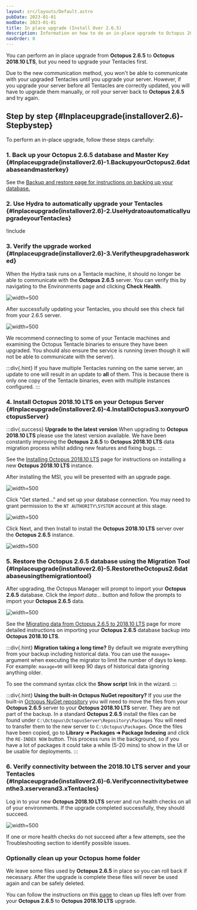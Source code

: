 ```yaml
---
layout: src/layouts/Default.astro
pubDate: 2023-01-01
modDate: 2023-01-01
title: In place upgrade (Install Over 2.6.5)
description: Information on how to do an in-place upgrade to Octopus 2018.10 LTS from Octopus 2.6.5.
navOrder: 0
---
```


You can perform an in place upgrade from **Octopus 2.6.5** to **Octopus 2018.10 LTS**, but you need to upgrade your Tentacles first.

Due to the new communication method, you won't be able to communicate with your upgraded Tentacles until you upgrade your server. However, if you upgrade your server before all Tentacles are correctly updated, you will have to upgrade them manually, or roll your server back to **Octopus 2.6.5** and try again.

## Step by step {#Inplaceupgrade(installover2.6)-Stepbystep}

To perform an in-place upgrade, follow these steps carefully:

### 1. Back up your Octopus 2.6.5 database and Master Key {#Inplaceupgrade(installover2.6)-1.BackupyourOctopus2.6databaseandmasterkey}

See the [Backup and restore](/docs/administration/upgrading/legacy/upgrading-from-octopus-2.6.5-2018.10lts/backup-2.6/)[ page for instructions on backing up your database.](/docs/administration/upgrading/legacy/upgrading-from-octopus-2.6.5-2018.10lts/backup-2.6)

### 2. Use Hydra to automatically upgrade your Tentacles {#Inplaceupgrade(installover2.6)-2.UseHydratoautomaticallyupgradeyourTentacles}

!include <using-hydra>

### 3. Verify the upgrade worked {#Inplaceupgrade(installover2.6)-3.Verifytheupgradehasworked}

When the Hydra task runs on a Tentacle machine, it should no longer be able to communicate with the **Octopus 2.6.5** server. You can verify this by navigating to the Environments page and clicking **Check Health**.

![](/docs/administration/upgrading/legacy/upgrading-from-octopus-2.6.5-2018.10lts/images/3278012.png "width=500")

After successfully updating your Tentacles, you should see this check fail from your 2.6.5 server.

![](/docs/administration/upgrading/legacy/upgrading-from-octopus-2.6.5-2018.10lts/images/3278011.png "width=500")

We recommend connecting to some of your Tentacle machines and examining the Octopus Tentacle binaries to ensure they have been upgraded. You should also ensure the service is running (even though it will not be able to communicate with the server).

:::div{.hint}
If you have multiple Tentacles running on the same server, an update to one will result in an update to **all** of them. This is because there is only one copy of the Tentacle binaries, even with multiple instances configured.
:::

### 4. Install Octopus 2018.10 LTS on your Octopus Server {#Inplaceupgrade(installover2.6)-4.InstallOctopus3.xonyourOctopusServer}

:::div{.success}
**Upgrade to the latest version**
When upgrading to **Octopus 2018.10 LTS** please use the latest version available. We have been constantly improving the **Octopus 2.6.5** to **Octopus 2018.10 LTS** data migration process whilst adding new features and fixing bugs.
:::

See the [Installing Octopus 2018.10 LTS](/docs/installation) page for instructions on installing a new **Octopus 2018.10 LTS** instance.

After installing the MSI, you will be presented with an upgrade page.

![](/docs/administration/upgrading/legacy/upgrading-from-octopus-2.6.5-2018.10lts/images/3278008.png "width=500")

Click "Get started..." and set up your database connection. You may need to grant permission to the `NT AUTHORITY\SYSTEM` account at this stage.

![](/docs/administration/upgrading/legacy/upgrading-from-octopus-2.6.5-2018.10lts/images/3278007.png "width=500")

Click Next, and then Install to install the **Octopus 2018.10 LTS** server over the **Octopus 2.6.5** instance.

![](/docs/administration/upgrading/legacy/upgrading-from-octopus-2.6.5-2018.10lts/images/3278006.png "width=500")

### 5. Restore the Octopus 2.6.5 database using the Migration Tool {#Inplaceupgrade(installover2.6)-5.RestoretheOctopus2.6databaseusingthemigrationtool}

After upgrading, the Octopus Manager will prompt to import your **Octopus 2.6.5** database. Click the *Import data...* button and follow the prompts to import your **Octopus 2.6.5** data.

![](/docs/administration/upgrading/legacy/upgrading-from-octopus-2.6.5-2018.10lts/images/3278005.png "width=500")

See the [Migrating data from Octopus 2.6.5 to 2018.10 LTS](/docs/administration/upgrading/legacy/upgrading-from-octopus-2.6.5-2018.10lts/migrating-data-from-octopus-2.6.5-2018.10lts) page for more detailed instructions on importing your **Octopus 2.6.5** database backup into **Octopus 2018.10 LTS**.

:::div{.hint}
**Migration taking a long time?**
By default we migrate everything from your backup including historical data. You can use the `maxage=` argument when executing the migrator to limit the number of days to keep. For example: `maxage=90` will keep 90 days of historical data ignoring anything older.

To see the command syntax click the **Show script** link in the wizard.
:::

:::div{.hint}
**Using the built-in Octopus NuGet repository?**
If you use the built-in [Octopus NuGet repository](/docs/packaging-applications/package-repositories) you will need to move the files from your **Octopus 2.6.5** server to your **Octopus 2018.10 LTS** server. They are not part of the backup.
In a standard **Octopus 2.6.5** install the files can be found under `C:\Octopus\OctopusServer\Repository\Packages`
You will need to transfer them to the new server to `C:\Octopus\Packages`. Once the files have been copied, go to **Library ➜ Packages ➜ Package Indexing** and click the `RE-INDEX NOW` button. This process runs in the background, so if you have a lot of packages it could take a while (5-20 mins) to show in the UI or be usable for deployments.
:::

### 6. Verify connectivity between the 2018.10 LTS server and your Tentacles {#Inplaceupgrade(installover2.6)-6.Verifyconnectivitybetweenthe3.xserverand3.xTentacles}

Log in to your new **Octopus 2018.10 LTS** server and run health checks on all of your environments. If the upgrade completed successfully, they should succeed.

![](/docs/administration/upgrading/legacy/upgrading-from-octopus-2.6.5-2018.10lts/images/3278009.png "width=500")

If one or more health checks do not succeed after a few attempts, see the Troubleshooting section to identify possible issues.

### Optionally clean up your Octopus home folder

We leave some files used by **Octopus 2.6.5** in place so you can roll back if necessary. After the upgrade is complete these files will never be used again and can be safely deleted.

You can follow the instructions on this [page](/docs/administration/managing-infrastructure/server-configuration-and-file-storage\#ServerconfigurationandFilestorage-CleanUp) to clean up files left over from your **Octopus 2.6.5** to **Octopus 2018.10 LTS** upgrade.
